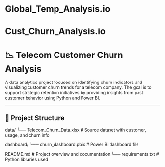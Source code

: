 # Global_Temp_Analysis.io
# Cust_Churn_Analysis.io

# 📉 Telecom Customer Churn Analysis

A data analytics project focused on identifying churn indicators and visualizing customer churn trends for a telecom company. The goal is to support strategic retention initiatives by providing insights from past customer behavior using Python and Power BI.

---

## 📁 Project Structure

data/
└── Telecom_Churn_Data.xlsx # Source dataset with customer, usage, and churn info

dashboard/
└── churn_dashboard.pbix # Power BI dashboard file

README.md # Project overview and documentation
└── requirements.txt # Python libraries used

